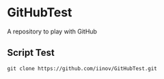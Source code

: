 # GitHubTest

A repository to play with GitHub
 
## Script Test

    git clone https://github.com/iinov/GitHubTest.git
    
